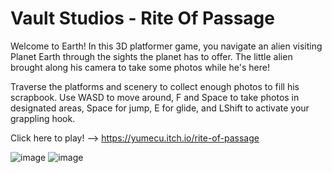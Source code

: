 # Vault Studios - Rite Of Passage

Welcome to Earth! In this 3D platformer game, you navigate an alien visiting Planet Earth through the sights the planet has to offer. The little alien brought along his camera to take some photos while he's here! 

Traverse the platforms and scenery to collect enough photos to fill his scrapbook. Use WASD to move around, F and Space to take photos in designated areas, Space for jump, E for glide, and LShift to activate your grappling hook. 

Click here to play! --> https://yumecu.itch.io/rite-of-passage

![image](https://user-images.githubusercontent.com/112011839/229408300-ab42e7d4-f6a6-474d-830b-f08922c1b9df.png)
![image](https://user-images.githubusercontent.com/112011839/229408384-b35cbcb9-f9b9-49bf-87a7-2c6256060253.png)
